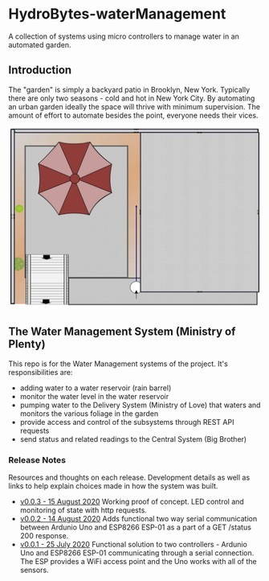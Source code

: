 # HydroBytes-waterManagement
A collection of systems using micro controllers to manage water in an automated garden.

## Introduction

The "garden" is simply a backyard patio in Brooklyn, New York. Typically there are only two seasons - cold and hot in New York City. By automating an urban garden ideally the space will thrive with minimum supervision. The amount of effort to automate besides the point, everyone needs their vices.

![Garden Layout](https://raw.githubusercontent.com/deezone/HydroBytes-waterManagement/master/resources/HydroBytes-38-74-Garden.jpg)

## The Water Management System (Ministry of Plenty)

This repo is for the Water Management systems of the project. It's responsibilities are:
- adding water to a water reservoir (rain barrel)
- monitor the water level in the water reservoir
- pumping water to the Delivery System (Ministry of Love) that waters and monitors the various foliage in the garden
- provide access and control of the subsystems through REST API requests
- send status and related readings to the Central System (Big Brother)


### Release Notes
Resources and thoughts on each release. Development details as well as links to help explain choices made in how the system was built.
- [v0.0.3 - 15 August 2020](https://github.com/deezone/HydroBytes-waterManagement/blob/master/resources/releases/v00-00-03.md)
Working proof of concept. LED control and monitoring of state with http requests.
- [v0.0.2 - 14 August 2020](https://github.com/deezone/HydroBytes-waterManagement/blob/master/resources/releases/v00-00-02.md)
Adds functional two way serial communication between Ardunio Uno and ESP8266 ESP-01 as a part of a GET /status 200 response.
- [v0.0.1 - 25 July 2020](https://github.com/deezone/HydroBytes-waterManagement/blob/master/resources/releases/v00-00-01.md)
Functional solution to two controllers - Ardunio Uno and ESP8266 ESP-01 communicating through a serial connection. The ESP provides a WiFi access point and the Uno works with all of the sensors.

